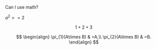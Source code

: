 Can I use math?

$a^2>=2$ 

$$
1 + 2 + 3
$$

$$
\begin{align}
\pi_{1}(A\times B) & =A,\\
\pi_{2}(A\times B) & =B.
\end{align}
$$